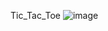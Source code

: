 Tic_Tac_Toe
![image](https://github.com/user-attachments/assets/62674266-1893-4b69-8f11-293940925d4d)
